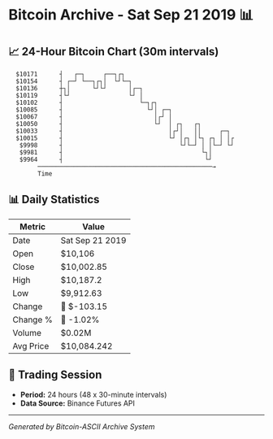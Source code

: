 # Bitcoin Archive - Sat Sep 21 2019 📊

## 📈 24-Hour Bitcoin Chart (30m intervals)

```
  $10171      ┤   ┌─┐     ┌──┐┌┐                               
  $10154      ┤ ┌─┘ └──┐┌┐│  └┘└─┐                             
  $10136      ┼┐│      └┘└┘      │┌─┐                          
  $10119      ┤└┘                └┘ │                          
  $10102      ┤                     └─┐┌┐                      
  $10085      ┤                       └┘│ ┌─┐                  
  $10067      ┤                         │┌┘ │                  
  $10050      ┤                         └┘  │ ┌┐   ┌┐          
  $10033      ┤                             │┌┘│   ││     ┌─┐  
  $10015      ┤                             └┘ │┌┐ │└┐ ┌┐ │ │┌ 
   $9998      ┤                                └┘└─┘ │ │└─┘ └┘ 
   $9981      ┤                                      └┐│       
   $9964      ┤                                       └┘       
        ────────────────────────────────────────────────→
        Time
```

## 📊 Daily Statistics

| Metric | Value |
|--------|-------|
| Date | Sat Sep 21 2019 |
| Open | $10,106 |
| Close | $10,002.85 |
| High | $10,187.2 |
| Low | $9,912.63 |
| Change | 🔴 $-103.15 |
| Change % | 🔴 -1.02% |
| Volume | $0.02M |
| Avg Price | $10,084.242 |

## 📅 Trading Session

- **Period:** 24 hours (48 x 30-minute intervals)
- **Data Source:** Binance Futures API

---
*Generated by Bitcoin-ASCII Archive System*
